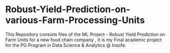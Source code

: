 # Robust-Yield-Prediction-on-various-Farm-Processing-Units
This Repository consists files of the ML Project - Robust Yield Prediction on Farm Units for a new food chain company , It is my Final academic project for the PG Program in Data Science &amp; Analytics @ Insofe.
